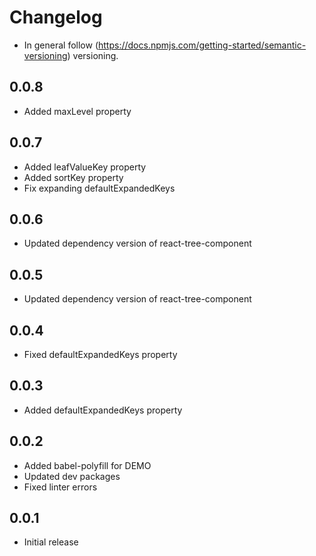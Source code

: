 # Changelog

* In general follow (https://docs.npmjs.com/getting-started/semantic-versioning) versioning.

## <next>

## 0.0.8
* Added maxLevel property

## 0.0.7
* Added leafValueKey property
* Added sortKey property
* Fix expanding defaultExpandedKeys

## 0.0.6
* Updated dependency version of react-tree-component

## 0.0.5
* Updated dependency version of react-tree-component

## 0.0.4
* Fixed defaultExpandedKeys property

## 0.0.3
* Added defaultExpandedKeys property

## 0.0.2
* Added babel-polyfill for DEMO
* Updated dev packages
* Fixed linter errors

## 0.0.1
* Initial release

